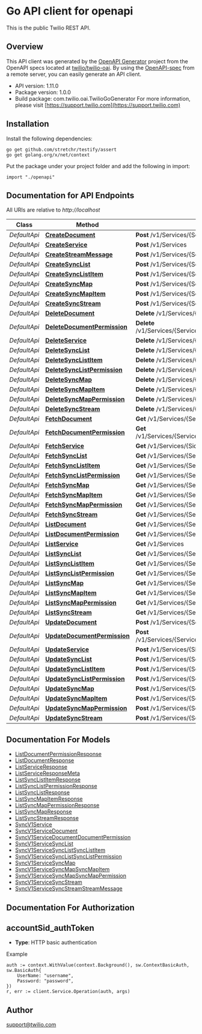 # Go API client for openapi

This is the public Twilio REST API.

## Overview
This API client was generated by the [OpenAPI Generator](https://openapi-generator.tech) project from the OpenAPI specs located at [twilio/twilio-oai](https://github.com/twilio/twilio-oai/tree/main/spec).  By using the [OpenAPI-spec](https://www.openapis.org/) from a remote server, you can easily generate an API client.

- API version: 1.11.0
- Package version: 1.0.0
- Build package: com.twilio.oai.TwilioGoGenerator
For more information, please visit [https://support.twilio.com](https://support.twilio.com)

## Installation

Install the following dependencies:

```shell
go get github.com/stretchr/testify/assert
go get golang.org/x/net/context
```

Put the package under your project folder and add the following in import:

```golang
import "./openapi"
```

## Documentation for API Endpoints

All URIs are relative to *http://localhost*

Class | Method | HTTP request | Description
------------ | ------------- | ------------- | -------------
*DefaultApi* | [**CreateDocument**](docs/DefaultApi.md#createdocument) | **Post** /v1/Services/{ServiceSid}/Documents | 
*DefaultApi* | [**CreateService**](docs/DefaultApi.md#createservice) | **Post** /v1/Services | 
*DefaultApi* | [**CreateStreamMessage**](docs/DefaultApi.md#createstreammessage) | **Post** /v1/Services/{ServiceSid}/Streams/{StreamSid}/Messages | 
*DefaultApi* | [**CreateSyncList**](docs/DefaultApi.md#createsynclist) | **Post** /v1/Services/{ServiceSid}/Lists | 
*DefaultApi* | [**CreateSyncListItem**](docs/DefaultApi.md#createsynclistitem) | **Post** /v1/Services/{ServiceSid}/Lists/{ListSid}/Items | 
*DefaultApi* | [**CreateSyncMap**](docs/DefaultApi.md#createsyncmap) | **Post** /v1/Services/{ServiceSid}/Maps | 
*DefaultApi* | [**CreateSyncMapItem**](docs/DefaultApi.md#createsyncmapitem) | **Post** /v1/Services/{ServiceSid}/Maps/{MapSid}/Items | 
*DefaultApi* | [**CreateSyncStream**](docs/DefaultApi.md#createsyncstream) | **Post** /v1/Services/{ServiceSid}/Streams | 
*DefaultApi* | [**DeleteDocument**](docs/DefaultApi.md#deletedocument) | **Delete** /v1/Services/{ServiceSid}/Documents/{Sid} | 
*DefaultApi* | [**DeleteDocumentPermission**](docs/DefaultApi.md#deletedocumentpermission) | **Delete** /v1/Services/{ServiceSid}/Documents/{DocumentSid}/Permissions/{Identity} | 
*DefaultApi* | [**DeleteService**](docs/DefaultApi.md#deleteservice) | **Delete** /v1/Services/{Sid} | 
*DefaultApi* | [**DeleteSyncList**](docs/DefaultApi.md#deletesynclist) | **Delete** /v1/Services/{ServiceSid}/Lists/{Sid} | 
*DefaultApi* | [**DeleteSyncListItem**](docs/DefaultApi.md#deletesynclistitem) | **Delete** /v1/Services/{ServiceSid}/Lists/{ListSid}/Items/{Index} | 
*DefaultApi* | [**DeleteSyncListPermission**](docs/DefaultApi.md#deletesynclistpermission) | **Delete** /v1/Services/{ServiceSid}/Lists/{ListSid}/Permissions/{Identity} | 
*DefaultApi* | [**DeleteSyncMap**](docs/DefaultApi.md#deletesyncmap) | **Delete** /v1/Services/{ServiceSid}/Maps/{Sid} | 
*DefaultApi* | [**DeleteSyncMapItem**](docs/DefaultApi.md#deletesyncmapitem) | **Delete** /v1/Services/{ServiceSid}/Maps/{MapSid}/Items/{Key} | 
*DefaultApi* | [**DeleteSyncMapPermission**](docs/DefaultApi.md#deletesyncmappermission) | **Delete** /v1/Services/{ServiceSid}/Maps/{MapSid}/Permissions/{Identity} | 
*DefaultApi* | [**DeleteSyncStream**](docs/DefaultApi.md#deletesyncstream) | **Delete** /v1/Services/{ServiceSid}/Streams/{Sid} | 
*DefaultApi* | [**FetchDocument**](docs/DefaultApi.md#fetchdocument) | **Get** /v1/Services/{ServiceSid}/Documents/{Sid} | 
*DefaultApi* | [**FetchDocumentPermission**](docs/DefaultApi.md#fetchdocumentpermission) | **Get** /v1/Services/{ServiceSid}/Documents/{DocumentSid}/Permissions/{Identity} | 
*DefaultApi* | [**FetchService**](docs/DefaultApi.md#fetchservice) | **Get** /v1/Services/{Sid} | 
*DefaultApi* | [**FetchSyncList**](docs/DefaultApi.md#fetchsynclist) | **Get** /v1/Services/{ServiceSid}/Lists/{Sid} | 
*DefaultApi* | [**FetchSyncListItem**](docs/DefaultApi.md#fetchsynclistitem) | **Get** /v1/Services/{ServiceSid}/Lists/{ListSid}/Items/{Index} | 
*DefaultApi* | [**FetchSyncListPermission**](docs/DefaultApi.md#fetchsynclistpermission) | **Get** /v1/Services/{ServiceSid}/Lists/{ListSid}/Permissions/{Identity} | 
*DefaultApi* | [**FetchSyncMap**](docs/DefaultApi.md#fetchsyncmap) | **Get** /v1/Services/{ServiceSid}/Maps/{Sid} | 
*DefaultApi* | [**FetchSyncMapItem**](docs/DefaultApi.md#fetchsyncmapitem) | **Get** /v1/Services/{ServiceSid}/Maps/{MapSid}/Items/{Key} | 
*DefaultApi* | [**FetchSyncMapPermission**](docs/DefaultApi.md#fetchsyncmappermission) | **Get** /v1/Services/{ServiceSid}/Maps/{MapSid}/Permissions/{Identity} | 
*DefaultApi* | [**FetchSyncStream**](docs/DefaultApi.md#fetchsyncstream) | **Get** /v1/Services/{ServiceSid}/Streams/{Sid} | 
*DefaultApi* | [**ListDocument**](docs/DefaultApi.md#listdocument) | **Get** /v1/Services/{ServiceSid}/Documents | 
*DefaultApi* | [**ListDocumentPermission**](docs/DefaultApi.md#listdocumentpermission) | **Get** /v1/Services/{ServiceSid}/Documents/{DocumentSid}/Permissions | 
*DefaultApi* | [**ListService**](docs/DefaultApi.md#listservice) | **Get** /v1/Services | 
*DefaultApi* | [**ListSyncList**](docs/DefaultApi.md#listsynclist) | **Get** /v1/Services/{ServiceSid}/Lists | 
*DefaultApi* | [**ListSyncListItem**](docs/DefaultApi.md#listsynclistitem) | **Get** /v1/Services/{ServiceSid}/Lists/{ListSid}/Items | 
*DefaultApi* | [**ListSyncListPermission**](docs/DefaultApi.md#listsynclistpermission) | **Get** /v1/Services/{ServiceSid}/Lists/{ListSid}/Permissions | 
*DefaultApi* | [**ListSyncMap**](docs/DefaultApi.md#listsyncmap) | **Get** /v1/Services/{ServiceSid}/Maps | 
*DefaultApi* | [**ListSyncMapItem**](docs/DefaultApi.md#listsyncmapitem) | **Get** /v1/Services/{ServiceSid}/Maps/{MapSid}/Items | 
*DefaultApi* | [**ListSyncMapPermission**](docs/DefaultApi.md#listsyncmappermission) | **Get** /v1/Services/{ServiceSid}/Maps/{MapSid}/Permissions | 
*DefaultApi* | [**ListSyncStream**](docs/DefaultApi.md#listsyncstream) | **Get** /v1/Services/{ServiceSid}/Streams | 
*DefaultApi* | [**UpdateDocument**](docs/DefaultApi.md#updatedocument) | **Post** /v1/Services/{ServiceSid}/Documents/{Sid} | 
*DefaultApi* | [**UpdateDocumentPermission**](docs/DefaultApi.md#updatedocumentpermission) | **Post** /v1/Services/{ServiceSid}/Documents/{DocumentSid}/Permissions/{Identity} | 
*DefaultApi* | [**UpdateService**](docs/DefaultApi.md#updateservice) | **Post** /v1/Services/{Sid} | 
*DefaultApi* | [**UpdateSyncList**](docs/DefaultApi.md#updatesynclist) | **Post** /v1/Services/{ServiceSid}/Lists/{Sid} | 
*DefaultApi* | [**UpdateSyncListItem**](docs/DefaultApi.md#updatesynclistitem) | **Post** /v1/Services/{ServiceSid}/Lists/{ListSid}/Items/{Index} | 
*DefaultApi* | [**UpdateSyncListPermission**](docs/DefaultApi.md#updatesynclistpermission) | **Post** /v1/Services/{ServiceSid}/Lists/{ListSid}/Permissions/{Identity} | 
*DefaultApi* | [**UpdateSyncMap**](docs/DefaultApi.md#updatesyncmap) | **Post** /v1/Services/{ServiceSid}/Maps/{Sid} | 
*DefaultApi* | [**UpdateSyncMapItem**](docs/DefaultApi.md#updatesyncmapitem) | **Post** /v1/Services/{ServiceSid}/Maps/{MapSid}/Items/{Key} | 
*DefaultApi* | [**UpdateSyncMapPermission**](docs/DefaultApi.md#updatesyncmappermission) | **Post** /v1/Services/{ServiceSid}/Maps/{MapSid}/Permissions/{Identity} | 
*DefaultApi* | [**UpdateSyncStream**](docs/DefaultApi.md#updatesyncstream) | **Post** /v1/Services/{ServiceSid}/Streams/{Sid} | 


## Documentation For Models

 - [ListDocumentPermissionResponse](docs/ListDocumentPermissionResponse.md)
 - [ListDocumentResponse](docs/ListDocumentResponse.md)
 - [ListServiceResponse](docs/ListServiceResponse.md)
 - [ListServiceResponseMeta](docs/ListServiceResponseMeta.md)
 - [ListSyncListItemResponse](docs/ListSyncListItemResponse.md)
 - [ListSyncListPermissionResponse](docs/ListSyncListPermissionResponse.md)
 - [ListSyncListResponse](docs/ListSyncListResponse.md)
 - [ListSyncMapItemResponse](docs/ListSyncMapItemResponse.md)
 - [ListSyncMapPermissionResponse](docs/ListSyncMapPermissionResponse.md)
 - [ListSyncMapResponse](docs/ListSyncMapResponse.md)
 - [ListSyncStreamResponse](docs/ListSyncStreamResponse.md)
 - [SyncV1Service](docs/SyncV1Service.md)
 - [SyncV1ServiceDocument](docs/SyncV1ServiceDocument.md)
 - [SyncV1ServiceDocumentDocumentPermission](docs/SyncV1ServiceDocumentDocumentPermission.md)
 - [SyncV1ServiceSyncList](docs/SyncV1ServiceSyncList.md)
 - [SyncV1ServiceSyncListSyncListItem](docs/SyncV1ServiceSyncListSyncListItem.md)
 - [SyncV1ServiceSyncListSyncListPermission](docs/SyncV1ServiceSyncListSyncListPermission.md)
 - [SyncV1ServiceSyncMap](docs/SyncV1ServiceSyncMap.md)
 - [SyncV1ServiceSyncMapSyncMapItem](docs/SyncV1ServiceSyncMapSyncMapItem.md)
 - [SyncV1ServiceSyncMapSyncMapPermission](docs/SyncV1ServiceSyncMapSyncMapPermission.md)
 - [SyncV1ServiceSyncStream](docs/SyncV1ServiceSyncStream.md)
 - [SyncV1ServiceSyncStreamStreamMessage](docs/SyncV1ServiceSyncStreamStreamMessage.md)


## Documentation For Authorization



## accountSid_authToken

- **Type**: HTTP basic authentication

Example

```golang
auth := context.WithValue(context.Background(), sw.ContextBasicAuth, sw.BasicAuth{
    UserName: "username",
    Password: "password",
})
r, err := client.Service.Operation(auth, args)
```


## Author

support@twilio.com

